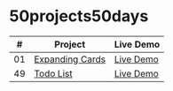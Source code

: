 ﻿# 50projects50days
|  #  | Project                                                                                                                   | Live Demo                                                                         |
| :-: | ------------------------------------------------------------------------------------------------------------------------- | --------------------------------------------------------------------------------- |
| 01  | [Expanding Cards](https://github.com/bayanghaben/50projects50days/tree/main/expanding-cards)                           | [Live Demo](https://raw.githack.com/bayanghaben/50projects50days/main/expanding-cards/index.html)               |
| 49  | [Todo List](https://bayanghaben.github.io/todolist-day49/)                             | [Live Demo](https://bayanghaben.github.io/todolist-day49/)                |
